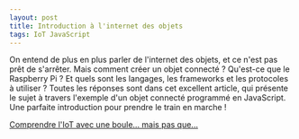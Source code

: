 ```yaml
---
layout: post
title: Introduction à l'internet des objets
tags: IoT JavaScript
---
```

On entend de plus en plus parler de l'internet des objets, et ce n'est pas prêt de s'arrêter. 
Mais comment créer un objet connecté ? Qu'est-ce que le Raspberry Pi ? 
Et quels sont les langages, les frameworks et les protocoles à utiliser ? 
Toutes les réponses sont dans cet excellent article, qui présente le sujet à travers l'exemple d'un objet connecté programmé en JavaScript. 
Une parfaite introduction pour prendre le train en marche !

[Comprendre l'IoT avec une boule… mais pas que...](http://www.technologies-ebusiness.com/enjeux-et-tendances/comprendre-liot-avec-une-boule-mais-pas-que)
